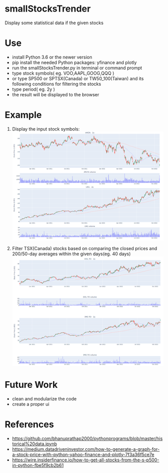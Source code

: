 # smallStocksTrender
Display some statistical data if the given stocks

# Use
- install Python 3.6 or the newer version
- pip install the needed Python packages: yfinance and plotly
- run the smallStocksTrender.py in terminal or command prompt
- type stock symbols( eg. VOO,AAPL,GOOG,QQQ )
- or type SP500 or SPTSX(Canada) or TW50_100(Taiwan) and its following conditions for filtering the stocks
- type period( eg. 2y )
- the result will be displayed to the browser

# Example
1) Display the input stock symbols:
![alt text](https://github.com/tzungda/smallStocksTrender/blob/main/images/example02.png)

2) Filter TSX(Canada) stocks based on comparing the closed prices and 200/50-day averages within the given days(eg. 40 days)
![alt text](https://github.com/tzungda/smallStocksTrender/blob/main/images/example_tsx.png)

# Future Work
- clean and modularize the code
- create a proper ui

# References
- https://github.com/bhanuprathap2000/pythonprograms/blob/master/historical%20data.ipynb
- https://medium.datadriveninvestor.com/how-to-generate-a-graph-for-a-stock-price-with-python-yahoo-finance-and-plotly-7f3a36f5ce7e
- https://wire.insiderfinance.io/how-to-get-all-stocks-from-the-s-p500-in-python-fbe5f9cb2b61

